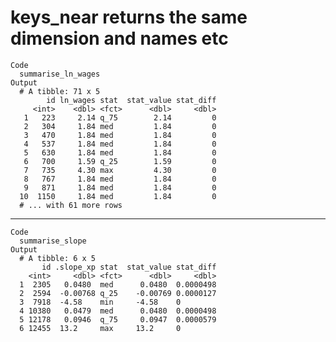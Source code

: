 # keys_near returns the same dimension and names etc

    Code
      summarise_ln_wages
    Output
      # A tibble: 71 x 5
            id ln_wages stat  stat_value stat_diff
         <int>    <dbl> <fct>      <dbl>     <dbl>
       1   223     2.14 q_75        2.14         0
       2   304     1.84 med         1.84         0
       3   470     1.84 med         1.84         0
       4   537     1.84 med         1.84         0
       5   630     1.84 med         1.84         0
       6   700     1.59 q_25        1.59         0
       7   735     4.30 max         4.30         0
       8   767     1.84 med         1.84         0
       9   871     1.84 med         1.84         0
      10  1150     1.84 med         1.84         0
      # ... with 61 more rows

---

    Code
      summarise_slope
    Output
      # A tibble: 6 x 5
           id .slope_xp stat  stat_value stat_diff
        <int>     <dbl> <fct>      <dbl>     <dbl>
      1  2305   0.0480  med      0.0480  0.0000498
      2  2594  -0.00768 q_25    -0.00769 0.0000127
      3  7918  -4.58    min     -4.58    0        
      4 10380   0.0479  med      0.0480  0.0000498
      5 12178   0.0946  q_75     0.0947  0.0000579
      6 12455  13.2     max     13.2     0        

